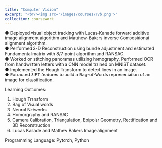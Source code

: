 ```yaml
---
title: "Computer Vision"
excerpt: "<br/><img src='/images/courses/cvb.png'>"
collection: coursework
---
```


● Deployed visual object tracking with Lucas-Kanade forward additive image alignment algorithm and Matthew-Bakers Inverse Compositional alignment algorithm.<br />
● Performed 3-D Reconstruction using bundle adjustment and estimated Fundamental matrix with 8/7-point algorithm and RANSAC.<br />
● Worked on stitching panoramas utilizing homography. Performed OCR from handwritten letters with a CNN model trained on MNIST dataset.<br />
● Implemented the Hough Transform to detect lines in an image.<br />
● Extracted SIFT features to build a Bag-of-Words representation of an image for classification.<br />

Learning Outcomes: 
1. Hough Transform
2. Bag of Visual words
3. Neural Networks
4. Homorgraphy and RANSAC
5. Camera Calibration, Triangulation, Epipolar Geometry, Rectification and 3D Reconstruction
6. Lucas Kanade and Mathew Bakers Image alignment

Programming Language:
Pytorch, Python